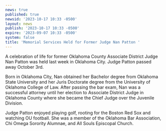 ```yaml
---
news: true
published: true
newsid: '2023-10-17 10:33 -0500'
layout: news
publish: '2023-10-17 10:33 -0500'
expire: '2023-09-07 10:33 -0500'
system: false
title: 'Memorial Services Held for Former Judge Nan Patton '
---
```

A celebration of life for former Oklahoma County Associate District Judge Nan Patton was held last week in Oklahoma City.  Judge Patton passed away October 3rd.  

Born in Oklahoma City, Nan obtained her Bachelor degree from Oklahoma State University and her Juris Doctorate degree from the University of Oklahoma College of Law.  After passing the bar exam, Nan was a successful attorney until her election to Associate District Judge in Oklahoma County where she became the Chief Judge over the Juvenile Division.  

Judge Patton enjoyed playing golf, rooting for the Boston Red Sox and watching OU football.  She was a member of the Oklahoma Bar Association, Chi Omega Sorority Alumnae, and All Souls Episcopal Church.  

